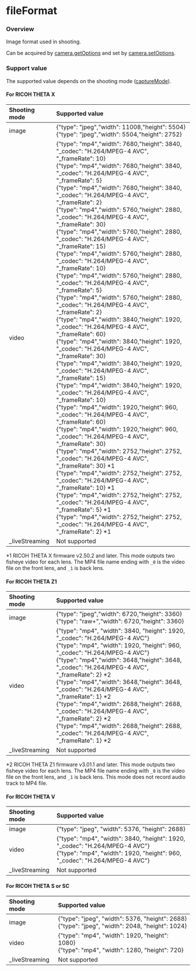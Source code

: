 # fileFormat

### Overview

Image format used in shooting.

Can be acquired by [camera.getOptions](../commands/camera.get_options.md) and set by [camera.setOptions](../commands/camera.set_options.md).

### Support value

The supported value depends on the shooting mode ([captureMode](capture_mode.md)).

#### For RICOH THETA X

| Shooting mode | Supported value |
|:--|:--|
| image | {"type": "jpeg","width": 11008,"height": 5504}<br>{"type": "jpeg","width": 5504,"height": 2752} |
| video | {"type": "mp4","width": 7680,"height": 3840, "_codec": "H.264/MPEG-4 AVC", "_frameRate": 10}<br>{"type": "mp4","width": 7680,"height": 3840, "_codec": "H.264/MPEG-4 AVC", "_frameRate": 5}<br>{"type": "mp4","width": 7680,"height": 3840, "_codec": "H.264/MPEG-4 AVC", "_frameRate": 2}<br>{"type": "mp4","width": 5760,"height": 2880, "_codec": "H.264/MPEG-4 AVC", "_frameRate": 30}<br>{"type": "mp4","width": 5760,"height": 2880, "_codec": "H.264/MPEG-4 AVC", "_frameRate": 15}<br>{"type": "mp4","width": 5760,"height": 2880, "_codec": "H.264/MPEG-4 AVC", "_frameRate": 10}<br>{"type": "mp4","width": 5760,"height": 2880, "_codec": "H.264/MPEG-4 AVC", "_frameRate": 5}<br>{"type": "mp4","width": 5760,"height": 2880, "_codec": "H.264/MPEG-4 AVC", "_frameRate": 2}<br>{"type": "mp4","width": 3840,"height": 1920, "_codec": "H.264/MPEG-4 AVC", "_frameRate": 60}<br>{"type": "mp4","width": 3840,"height": 1920, "_codec": "H.264/MPEG-4 AVC", "_frameRate": 30}<br>{"type": "mp4","width": 3840,"height": 1920, "_codec": "H.264/MPEG-4 AVC", "_frameRate": 15}<br>{"type": "mp4","width": 3840,"height": 1920, "_codec": "H.264/MPEG-4 AVC", "_frameRate": 10}<br>{"type": "mp4","width": 1920,"height": 960, "_codec": "H.264/MPEG-4 AVC", "_frameRate": 60}<br>{"type": "mp4","width": 1920,"height": 960, "_codec": "H.264/MPEG-4 AVC", "_frameRate": 30}<br>{"type": "mp4","width": 2752,"height": 2752, "_codec": "H.264/MPEG-4 AVC", "_frameRate": 30} \*1<br>{"type": "mp4","width": 2752,"height": 2752, "_codec": "H.264/MPEG-4 AVC", "_frameRate": 10} \*1<br>{"type": "mp4","width": 2752,"height": 2752, "_codec": "H.264/MPEG-4 AVC", "_frameRate": 5} \*1<br>{"type": "mp4","width": 2752,"height": 2752, "_codec": "H.264/MPEG-4 AVC", "_frameRate": 2} \*1 |
| \_liveStreaming | Not supported |

\*1 RICOH THETA X firmware v2.50.2 and later. This mode outputs two fisheye video for each lens. The MP4 file name ending with `_0` is the video file on the front lens, and `_1` is back lens.  

#### For RICOH THETA Z1

| Shooting mode | Supported value |
|:--|:--|
| image | {"type": "jpeg","width": 6720,"height": 3360}<br>{"type": "raw+","width": 6720,"height": 3360} |
| video | {"type": "mp4", "width": 3840, "height": 1920, "\_codec": "H.264/MPEG-4 AVC"}<br>{"type": "mp4", "width": 1920, "height": 960, "\_codec": "H.264/MPEG-4 AVC"}<br>{"type": "mp4","width": 3648,"height": 3648, "\_codec": "H.264/MPEG-4 AVC", "_frameRate": 2} \*2<br>{"type": "mp4","width": 3648,"height": 3648, "\_codec": "H.264/MPEG-4 AVC", "\_frameRate": 1} \*2<br>{"type": "mp4","width": 2688,"height": 2688, "\_codec": "H.264/MPEG-4 AVC", "\_frameRate": 2} \*2<br>{"type": "mp4","width": 2688,"height": 2688, "\_codec": "H.264/MPEG-4 AVC", "\_frameRate": 1} \*2 |
| \_liveStreaming | Not supported |

\*2 RICOH THETA Z1 firmware v3.01.1 and later. This mode outputs two fisheye video for each lens. The MP4 file name ending with `_0` is the video file on the front lens, and `_1` is back lens. This mode does not record audio track to MP4 file.  

#### For RICOH THETA V

| Shooting mode | Supported value |
|:--|:--|
| image | {"type": "jpeg", "width": 5376, "height": 2688} |
| video | {"type": "mp4", "width": 3840, "height": 1920, "\_codec": "H.264/MPEG-4 AVC"}<br>{"type": "mp4", "width": 1920, "height": 960, "\_codec": "H.264/MPEG-4 AVC"} |
| \_liveStreaming | Not supported |

#### For RICOH THETA S or SC

| Shooting mode | Supported value |
|:--|:--|
| image | {"type": "jpeg", "width": 5376, "height": 2688}<br>{"type": "jpeg", "width": 2048, "height": 1024} |
| video | {"type": "mp4", "width": 1920, "height": 1080}<br>{"type": "mp4", "width": 1280, "height": 720} |
| \_liveStreaming | Not supported |

